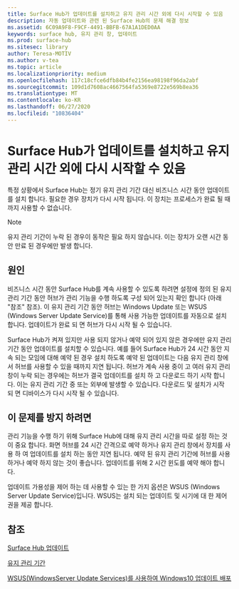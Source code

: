 ```yaml
---
title: Surface Hub가 업데이트를 설치하고 유지 관리 시간 외에 다시 시작할 수 있음
description: 자동 업데이트와 관련 된 Surface Hub의 문제 해결 정보
ms.assetid: 6C09A9F8-F9CF-4491-BBFB-67A1A1DED0AA
keywords: surface hub, 유지 관리 창, 업데이트
ms.prod: surface-hub
ms.sitesec: library
author: Teresa-MOTIV
ms.author: v-tea
ms.topic: article
ms.localizationpriority: medium
ms.openlocfilehash: 117c18cfce6dfb84b4fe2156ea98198f96da2abf
ms.sourcegitcommit: 109d1d7608ac4667564fa5369e8722e569b8ea36
ms.translationtype: MT
ms.contentlocale: ko-KR
ms.lasthandoff: 06/27/2020
ms.locfileid: "10836404"
---
```

# Surface Hub가 업데이트를 설치하고 유지 관리 시간 외에 다시 시작할 수 있음

특정 상황에서 Surface Hub는 정기 유지 관리 기간 대신 비즈니스 시간 동안 업데이트를 설치 합니다. 필요한 경우 장치가 다시 시작 됩니다. 이 장치는 프로세스가 완료 될 때까지 사용할 수 없습니다.

> [!NOTE]  
> 유지 관리 기간이 누락 된 경우이 동작은 필요 하지 않습니다. 이는 장치가 오랜 시간 동안 만료 된 경우에만 발생 합니다.

## 원인
비즈니스 시간 동안 Surface Hub를 계속 사용할 수 있도록 하려면 설정에 정의 된 유지 관리 기간 동안 허브가 관리 기능을 수행 하도록 구성 되어 있는지 확인 합니다 (아래 "참조" 참조). 이 유지 관리 기간 동안 허브는 Windows Update 또는 WSUS (Windows Server Update Service)를 통해 사용 가능한 업데이트를 자동으로 설치 합니다. 업데이트가 완료 되 면 허브가 다시 시작 될 수 있습니다.

Surface Hub가 켜져 있지만 사용 되지 않거나 예약 되어 있지 않은 경우에만 유지 관리 기간 동안 업데이트를 설치할 수 있습니다. 예를 들어 Surface Hub가 24 시간 동안 지속 되는 모임에 대해 예약 된 경우 설치 하도록 예약 된 업데이트는 다음 유지 관리 창에서 허브를 사용할 수 있을 때까지 지연 됩니다. 허브가 계속 사용 중이 고 여러 유지 관리 창이 누락 되는 경우에는 허브가 결국 업데이트를 설치 하 고 다운로드 하기 시작 합니다. 이는 유지 관리 기간 중 또는 외부에 발생할 수 있습니다. 다운로드 및 설치가 시작 되 면 디바이스가 다시 시작 될 수 있습니다.

## 이 문제를 방지 하려면

관리 기능을 수행 하기 위해 Surface Hub에 대해 유지 관리 시간을 따로 설정 하는 것이 중요 합니다. 화면 허브를 24 시간 간격으로 예약 하거나 유지 관리 창에서 장치를 사용 하 여 업데이트를 설치 하는 동안 지연 됩니다. 예약 된 유지 관리 기간에 허브를 사용 하거나 예약 하지 않는 것이 좋습니다. 업데이트를 위해 2 시간 윈도를 예약 해야 합니다.

업데이트 가용성을 제어 하는 데 사용할 수 있는 한 가지 옵션은 WSUS (Windows Server Update Service)입니다. WSUS는 설치 되는 업데이트 및 시기에 대 한 제어권을 제공 합니다.

## 참조 
 
[Surface Hub 업데이트](first-run-program-surface-hub.md#update-the-surface-hub) 

[유지 관리 기간](manage-windows-updates-for-surface-hub.md#maintenance-window) 

[WSUS(WindowsServer Update Services)를 사용하여 Windows10 업데이트 배포](/windows/deployment/update/waas-manage-updates-wsus) 


